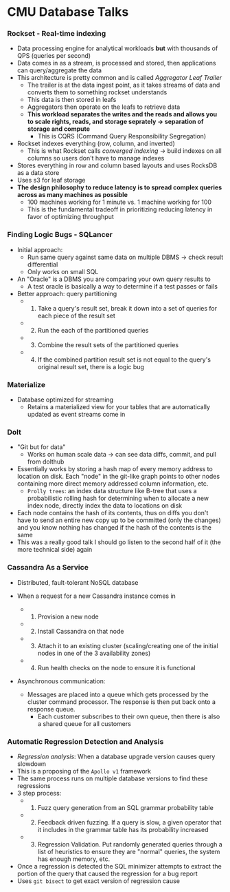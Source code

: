 # CMU Database Talks


### Rockset - Real-time indexing

- Data processing engine for analytical workloads **but** with thousands of QPS (queries per second)
- Data comes in as a stream, is processed and stored, then applications can query/aggregate the data
- This architecture is pretty common and is called *Aggregator Leaf Trailer*
  - The trailer is at the data ingest point, as it takes streams of data and converts them to something rockset understands
  - This data is then stored in leafs
  - Aggregators then operate on the leafs to retrieve data
  - **This workload separates the writes and the reads and allows you to scale rights, reads, and storage seprately -> separation of storage and compute**
    - This is CQRS (Command Query Responsibility Segregation)
- Rockset indexes everything (row, column, and inverted)
  - This is what Rockset calls *converged indexing* -> build indexes on all columns so users don't have to manage indexes
- Stores everything in row and column based layouts and uses RocksDB as a data store
- Uses s3 for leaf storage
- **The design philosophy to reduce latency is to spread complex queries across as many machines as possible**
  - 100 machines working for 1 minute vs. 1 machine working for 100
  - This is the fundamental tradeoff in prioritizing reducing latency in favor of optimizing throughput
### Finding Logic Bugs - SQLancer

- Initial approach:
  - Run same query against same data on multiple DBMS -> check result differential
  - Only works on small SQL
- An "Oracle" is a DBMS you are comparing your own query results to
  - A test oracle is basically a way to determine if a test passes or fails
- Better approach: query partitioning
  - 1. Take a query's result set, break it down into a set of queries for each piece of the result set
  - 2. Run the each of the partitioned queries
  - 3. Combine the result sets of the partitioned queries
  - 4. If the combined partition result set is not equal to the query's original result set, there is a logic bug


### Materialize

- Database optimized for streaming
  - Retains a materialized view for your tables that are automatically updated as event streams come in


### Dolt

- "Git but for data"
  - Works on human scale data -> can see data diffs, commit, and pull from dolthub
- Essentially works by storing a hash map of every memory address to location on disk. Each "node" in the git-like graph points to other nodes containing more direct memory addressed column information, etc.
  - `Prolly trees`: an index data structure like B-tree that uses a probabilistic rolling hash for determining when to allocate a new index node, directly index the data to locations on disk
- Each node contains the hash of its contents, thus on diffs you don't have to send an entire new copy up to be committed (only the changes) and you know nothing has changed if the hash of the contents is the same
- This was a really good talk I should go listen to the second half of it (the more technical side) again

### Cassandra As a Service

- Distributed, fault-tolerant NoSQL database
- When a request for a new Cassandra instance comes in
  - 1. Provision a new node
  - 2. Install Cassandra on that node
  - 3. Attach it to an existing cluster (scaling/creating one of the initial nodes in one of the 3 availability zones)
  - 4. Run health checks on the node to ensure it is functional

- Asynchronous communication:
  - Messages are placed into a queue which gets processed by the cluster command processor. The response is then put back onto a response queue.
    - Each customer subscribes to their own queue, then there is also a shared queue for all customers

### Automatic Regression Detection and Analysis

- *Regression analysis*: When a database upgrade version causes query slowdown
- This is a proposing of the `Apollo v1` framework
- The same process runs on multiple database versions to find these regressions
- 3 step process:
  - 1. Fuzz query generation from an SQL grammar probability table
  - 2. Feedback driven fuzzing. If a query is slow, a given operator that it includes in the grammar table has its probability increased
  - 3. Regression Validation. Put randomly generated queries through a list of heuristics to ensure they are "normal" queries, the system has enough memory, etc.
- Once a regression is detected the SQL minimizer attempts to extract the portion of the query that caused the regression for a bug report
- Uses `git bisect` to get exact version of regression cause